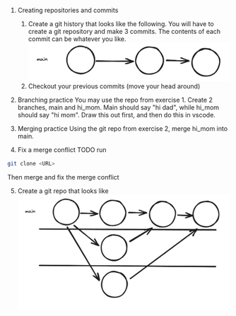 1. Creating repositories and commits
    1. Create a git history that looks like the following. You will have to create a git repository and make 3 commits. The contents of each commit can be whatever you like.
    ![git_history](static/main.png)
    2. Checkout your previous commits (move your head around)

2. Branching practice
You may use the repo from exercise 1. Create 2 branches, main and hi_mom. Main should say "hi dad", while hi_mom should say "hi mom". Draw this out first, and then do this in vscode.

3. Merging practice
Using the git repo from exercise 2, merge hi_mom into main.

4. Fix a merge conflict
TODO
run 
``` bash
git clone <URL>
```
Then merge and fix the merge conflict

5. Create a git repo that looks like
![challenge](static/challenge.png)
